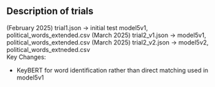 ## Description of trials

(February 2025) trial1.json -> initial test model5v1, political_words_extended.csv
(March 2025) trial2_v1.json -> model5v1, political_words_extended.csv
(March 2025) trial2_v2.json -> model5v2, political_words_extneded.csv   
Key Changes:
- KeyBERT for word identification rather than direct matching used in model5v1

